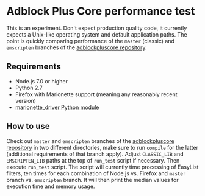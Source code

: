 Adblock Plus Core performance test
==================================

This is an experiment. Don't expect production quality code, it currently expects a Unix-like operating system and default application paths. The point is quickly comparing performance of the `master` (classic) and `emscripten` branches of the [adblockpluscore repository](https://github.com/adblockplus/adblockpluscore).

Requirements
------------
* Node.js 7.0 or higher
* Python 2.7
* Firefox with Marionette support (meaning any reasonably recent version)
* [marionette_driver Python module](https://marionette-client.readthedocs.io/en/master/#getting-the-client)

How to use
----------
Check out `master` and `emscripten` branches of the [adblockpluscore repository](https://github.com/adblockplus/adblockpluscore) in two different directories, make sure to run `compile` for the latter (additional requirements of that branch apply). Adjust `CLASSIC_LIB` and `EMSCRIPTEN_LIB` paths at the top of `run_test` script if necessary. Then execute `run_test` script. The script will currently time processing of EasyList filters, ten times for each combination of Node.js vs. Firefox and `master` branch vs. `emscripten` branch. It will then print the median values for execution time and memory usage.
